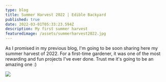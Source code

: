 ```yaml
---
type: blog
title: Summer Harvest 2022 | Edible Backyard
published: true
date: 2022-03-01T05:33:23.594Z
description: My first summer harvest
featuredimage: /assets/summerharvest2022.jpg
---
```

As I promised in my previous blog, I'm going to be soon sharing here my summer harvest of 2022. For a first-time gardener, it was one of the most rewarding and fun projects I've ever done. Trust me it's going to be an amazing one :) 

![](/assets/img_6992.jpg)